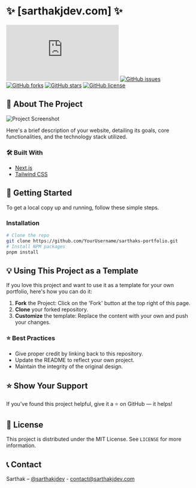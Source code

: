 # :sparkles: [sarthakjdev.com] :sparkles:

[![Website](https://img.shields.io/website?down_color=red&down_message=offline&up_message=online&url=https%3A%2F%sarthakjdev.com)](https://yourwebsite.com)
[![GitHub issues](https://img.shields.io/github/issues/sarthakjdev/sarthaks-portfolio.svg)](https://github.com/sarthakjdev/sarthaks-portfolio/issues/)
[![GitHub forks](https://img.shields.io/github/forks/sarthakjdev/sarthaks-portfolio.svg)](https://github.com/sarthakjdev/sarthaks-portfolio/network)
[![GitHub stars](https://img.shields.io/github/stars/sarthakjdev/sarthaks-portfolio.svg)](https://github.com/sarthakjdev/sarthaks-portfolio/stargazers)
[![GitHub license](https://img.shields.io/github/license/sarthakjdev/sarthaks-portfolio.svg)](https://github.com/sarthakjdev/sarthaks-portfolio/blob/master/LICENSE)

## :memo: About The Project

![Project Screenshot](url_to_project_screenshot)

Here's a brief description of your website, detailing its goals, core functionalities, and the technology stack utilized.

### :hammer_and_wrench: Built With

-   [Next.js](https://nextjs.org/)
-   [Tailwind CSS](https://tailwindcss.com/)

## :rocket: Getting Started

To get a local copy up and running, follow these simple steps.

### Installation

```bash
# Clone the repo
git clone https://github.com/YourUsername/sarthaks-portfolio.git
# Install NPM packages
pnpm install
```

## :bulb: Using This Project as a Template

If you love this project and want to use it as a template for your own portfolio, here's how you can do it:

1. **Fork** the Project: Click on the 'Fork' button at the top right of this page.
2. **Clone** your forked repository.
3. **Customize** the template: Replace the content with your own and push your changes.

### :star: Best Practices

-   Give proper credit by linking back to this repository.
-   Update the README to reflect your own project.
-   Maintain the integrity of the original design.

## :star: Show Your Support

If you've found this project helpful, give it a :star: on GitHub — it helps!

## :page_with_curl: License

This project is distributed under the MIT License. See `LICENSE` for more information.

## :telephone_receiver: Contact

Sarthak – [@sarthakjdev](https://twitter.com/sarthakjdev) - contact@sarthakjdev.com
